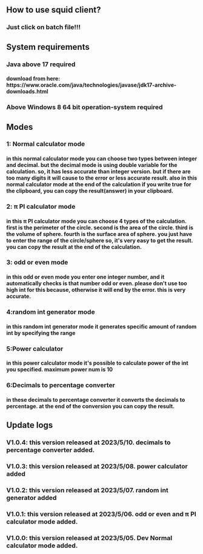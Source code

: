 <h2>How to use squid client?
<h3>Just click on batch file!!!
<h2>System requirements
<h3>Java above 17 required
<h4>
download from here: 
https://www.oracle.com/java/technologies/javase/jdk17-archive-downloads.html
<h3>Above Windows 8 64 bit operation-system required
<h2>Modes
<h3>1: Normal calculator mode
<h4>in this normal calculator mode you can choose two types between integer and decimal. but the decimal mode is using double variable for the calculation. so, it has less accurate than integer version. but if there are too many digits it will cause to the error or less accurate result. also in this normal calculator mode at the end of the calculation if you write true for the clipboard, you can copy the result(answer) in your clipboard.
<h3>2: π PI calculator mode
<h4>in this π PI calculator mode you can choose 4 types of the calculation. first is the perimeter of the circle. second is the area of the circle. third is the volume of sphere. fourth is the surface area of sphere. you just have to enter the range of the circle/sphere so, it's very easy to get the result. you can copy the result at the end of the calculation.
<h3>3: odd or even mode
<h4>in this odd or even mode you enter one integer number, and it automatically checks is that number odd or even. please don't use too high int for this because, otherwise it will end by the error. this is very accurate.
<h3>4:random int generator mode
<h4>in this random int generator mode it generates specific amount of random int by specifying the range
<h3>5:Power calculator
<h4>in this power calculator mode it's possible to calculate power of the int you specified. maximum power num is 10
<h3>6:Decimals to percentage converter
<h4>in these decimals to percentage converter it converts the decimals to percentage. at the end of the conversion you can copy the result.
<h2>Update logs
<h3>V1.0.4: this version released at 2023/5/10. decimals to percentage converter added.
<h3>V1.0.3: this version released at 2023/5/08. power calculator added
<h3>V1.0.2: this version released at 2023/5/07. random int generator added
<h3>V1.0.1: this version released at 2023/5/06. odd or even and π PI calculator mode added.
<h3>V1.0.0: this version released at 2023/5/05. Dev Normal calculator mode added.